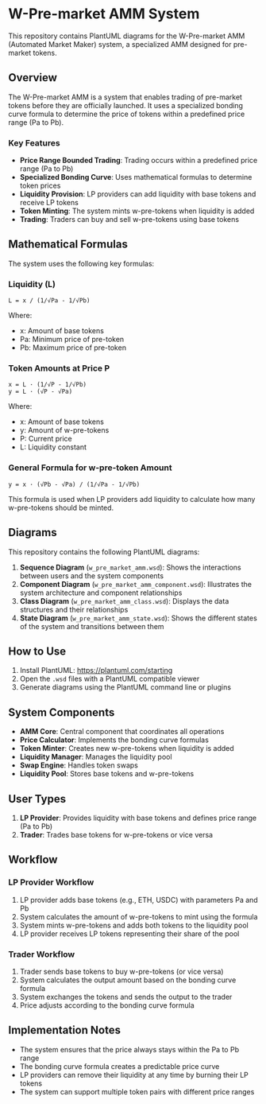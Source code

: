 # W-Pre-market AMM System

This repository contains PlantUML diagrams for the W-Pre-market AMM (Automated Market Maker) system, a specialized AMM designed for pre-market tokens.

## Overview

The W-Pre-market AMM is a system that enables trading of pre-market tokens before they are officially launched. It uses a specialized bonding curve formula to determine the price of tokens within a predefined price range (Pa to Pb).

### Key Features

- **Price Range Bounded Trading**: Trading occurs within a predefined price range (Pa to Pb)
- **Specialized Bonding Curve**: Uses mathematical formulas to determine token prices
- **Liquidity Provision**: LP providers can add liquidity with base tokens and receive LP tokens
- **Token Minting**: The system mints w-pre-tokens when liquidity is added
- **Trading**: Traders can buy and sell w-pre-tokens using base tokens

## Mathematical Formulas

The system uses the following key formulas:

### Liquidity (L)
```
L = x / (1/√Pa - 1/√Pb)
```
Where:
- x: Amount of base tokens
- Pa: Minimum price of pre-token
- Pb: Maximum price of pre-token

### Token Amounts at Price P
```
x = L · (1/√P - 1/√Pb)
y = L · (√P - √Pa)
```
Where:
- x: Amount of base tokens
- y: Amount of w-pre-tokens
- P: Current price
- L: Liquidity constant

### General Formula for w-pre-token Amount
```
y = x · (√Pb - √Pa) / (1/√Pa - 1/√Pb)
```
This formula is used when LP providers add liquidity to calculate how many w-pre-tokens should be minted.

## Diagrams

This repository contains the following PlantUML diagrams:

1. **Sequence Diagram** (`w_pre_market_amm.wsd`): Shows the interactions between users and the system components
2. **Component Diagram** (`w_pre_market_amm_component.wsd`): Illustrates the system architecture and component relationships
3. **Class Diagram** (`w_pre_market_amm_class.wsd`): Displays the data structures and their relationships
4. **State Diagram** (`w_pre_market_amm_state.wsd`): Shows the different states of the system and transitions between them

## How to Use

1. Install PlantUML: https://plantuml.com/starting
2. Open the `.wsd` files with a PlantUML compatible viewer
3. Generate diagrams using the PlantUML command line or plugins

## System Components

- **AMM Core**: Central component that coordinates all operations
- **Price Calculator**: Implements the bonding curve formulas
- **Token Minter**: Creates new w-pre-tokens when liquidity is added
- **Liquidity Manager**: Manages the liquidity pool
- **Swap Engine**: Handles token swaps
- **Liquidity Pool**: Stores base tokens and w-pre-tokens

## User Types

1. **LP Provider**: Provides liquidity with base tokens and defines price range (Pa to Pb)
2. **Trader**: Trades base tokens for w-pre-tokens or vice versa

## Workflow

### LP Provider Workflow
1. LP provider adds base tokens (e.g., ETH, USDC) with parameters Pa and Pb
2. System calculates the amount of w-pre-tokens to mint using the formula
3. System mints w-pre-tokens and adds both tokens to the liquidity pool
4. LP provider receives LP tokens representing their share of the pool

### Trader Workflow
1. Trader sends base tokens to buy w-pre-tokens (or vice versa)
2. System calculates the output amount based on the bonding curve formula
3. System exchanges the tokens and sends the output to the trader
4. Price adjusts according to the bonding curve formula

## Implementation Notes

- The system ensures that the price always stays within the Pa to Pb range
- The bonding curve formula creates a predictable price curve
- LP providers can remove their liquidity at any time by burning their LP tokens
- The system can support multiple token pairs with different price ranges 
